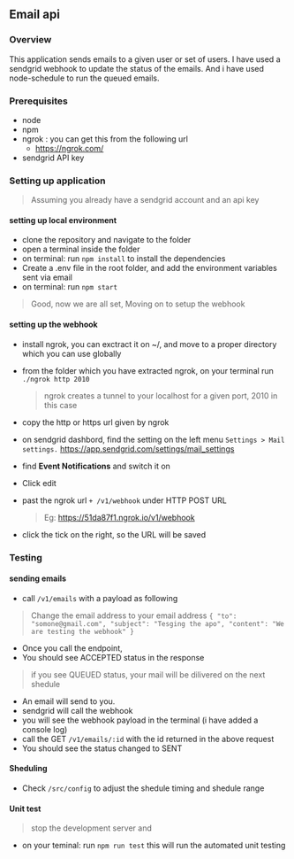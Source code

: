 ## Email api

### Overview
This application sends emails to a given user or set of users. I have used a sendgrid webhook to update the status of the emails. And i have used node-schedule to run the queued emails.

### Prerequisites
- node 
- npm 
- ngrok : you can get this from the following url
  - https://ngrok.com/
- sendgrid API key

### Setting up application
> Assuming you already have a sendgrid account and an api key

#### setting up local environment
- clone the repository and navigate to the folder 
- open a terminal inside the folder
- on terminal: run `npm install` to install the dependencies 
- Create a .env file in the root folder, and add the environment variables sent via email
- on terminal: run `npm start` 

> Good, now we are all set, Moving on to setup the webhook
#### setting up the webhook
- install ngrok, you can exctract it on ~/, and move to a proper directory which you can use globally
- from the folder which you have extracted ngrok, on your terminal run `./ngrok http 2010`
  > ngrok creates a tunnel to your localhost for a given port, 2010 in this case
- copy the http or https url given by ngrok  

- on sendgrid dashbord, find the setting on the left menu `Settings > Mail settings.`
  https://app.sendgrid.com/settings/mail_settings
- find **Event Notifications** and switch it on
- Click edit 
- past the ngrok url `+ /v1/webhook` under HTTP POST URL
  > Eg: https://51da87f1.ngrok.io/v1/webhook 
- click the tick on the right, so the URL will be saved 

### Testing

#### sending emails
- call `/v1/emails` with a payload as following 
> Change the email address to your email address
`{
  "to": "somone@gmail.com",
  "subject": "Tesging the apo",
  "content": "We are testing the webhook"
}`

- Once you call the endpoint,
- You should see ACCEPTED status in the response
> if you see QUEUED status, your mail will be dilivered on the next shedule 
- An email will send to you.
- sendgrid will call the webhook
- you will see the webhook payload in the terminal (i have added a console log)
- call the GET `/v1/emails/:id` with the id returned in the above request
- You should see the status changed to SENT 

#### Sheduling
- Check `/src/config` to adjust the shedule timing and shedule range

#### Unit test
>stop the development server and 
- on your teminal: run `npm run test` this will run the automated unit testing 

